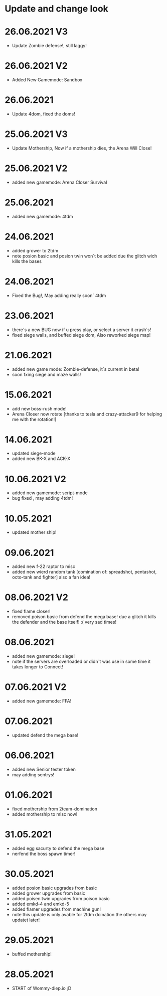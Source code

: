 # Update and change look

# 26.06.2021 V3
- Update Zombie defense!, still laggy!

# 26.06.2021 V2
-  Added New Gamemode: Sandbox

# 26.06.2021 
-  Update 4dom, fixed the doms!

# 25.06.2021 V3
-  Update Mothership, Now if a mothership dies, the Arena  Will Close!

# 25.06.2021 V2
-  added new gamemode: Arena Closer Survival

# 25.06.2021
-  added new gamemode: 4tdm

# 24.06.2021
-  added grower to 2tdm
- note posion basic and posion twin  won´t be added due the glitch wich kills the bases

# 24.06.2021
-  Fixed the Bug!, May adding really soon´ 4tdm

# 23.06.2021
- there´s a new BUG now if u press play, or select a server it crash´s!
- fixed siege walls, and buffed siege dom, Also reworked siege map!

# 21.06.2021
- added new game mode: Zombie-defense, it´s current in beta!
- soon fxing siege and maze walls!

# 15.06.2021 
- add new boss-rush  mode!
- Arena Closer now rotate [thanks to tesla and crazy-attacker9 for helping me with the rotation!]

# 14.06.2021 
- updated siege-mode
- added new BK-X and ACK-X  

# 10.06.2021 V2
- added new gamemode: script-mode
- bug fixed , may adding 4tdm!

# 10.05.2021
- updated mother ship!

# 09.06.2021 
- added new f-22 raptor to misc
- added new wierd random tank [comination of: spreadshot, pentashot, octo-tank and fighter] also a fan idea!

# 08.06.2021  V2
- fixed flame closer!
- removed poison basic from defend the mega base! due a glitch it kills the defender and the base itself! :( very sad times!

# 08.06.2021 
- added new gamemode: siege!
- note if the servers are overloaded or didn´t was use in some time it takes longer to Connect!

# 07.06.2021 V2
- added new gamemode: FFA!

# 07.06.2021
- updated defend the mega base!

# 06.06.2021
- added new Senior tester token
- may adding sentrys!

# 01.06.2021
- fixed mothership from 2team-domination
- added mothership to misc now!

# 31.05.2021
- added egg sacurty to defend the mega base
- nerfend the boss spawn timer!

# 30.05.2021
- added posion basic upgrades from basic
- added grower upgrades from basic
- added poisen twin upgrades from poison basic
- added emkd-4 and emkd-5
- added flamer upgrades from machine gun!
- note this update is only avable for 2tdm doination the others may updatet later!

# 29.05.2021
- buffed mothership!

# 28.05.2021
- START of Wommy-diep.io ;D


